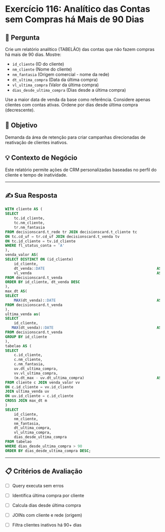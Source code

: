 # Exercício 116: Analítico das Contas sem Compras há Mais de 90 Dias

## 📝 Pergunta

Crie um relatório analítico (TABELÃO) das contas que não fazem compras há mais de 90 dias. Mostre:

- `id_cliente` (ID do cliente)
- `nm_cliente` (Nome do cliente)
- `nm_fantasia` (Origem comercial - nome da rede)
- `dt_ultima_compra` (Data da última compra)
- `vl_ultima_compra` (Valor da última compra)
- `dias_desde_ultima_compra` (Dias desde a última compra)

Use a maior data de venda da base como referência. Considere apenas clientes com contas ativas. Ordene por dias desde última compra (decrescente).

## 🎯 Objetivo

Demanda da área de retenção para criar campanhas direcionadas de reativação de clientes inativos.

## 💡 Contexto de Negócio

Este relatório permite ações de CRM personalizadas baseadas no perfil do cliente e tempo de inatividade.

---

## ✍️ Sua Resposta

```sql
WITH cliente AS ( 
SELECT
    tc.id_cliente,
    tc.nm_cliente,
    tr.nm_fantasia
FROM decisionscard.t_rede tr JOIN decisionscard.t_cliente tc
ON tc.cd_uf = tr.cd_uf JOIN decisionscard.t_venda tv 
ON tc.id_cliente = tv.id_cliente
WHERE fl_status_conta = 'A'
),
venda_valor AS(
SELECT DISTINCT ON (id_cliente)
    id_cliente,
    dt_venda::DATE                                                   AS dt_venda,
    vl_venda                                                         AS vl_ultima_compra
FROM decisionscard.t_venda
ORDER BY id_cliente, dt_venda DESC 
),
max_dt AS( 
SELECT 
    MAX(dt_venda)::DATE                                              AS dt_max 
FROM decisionscard.t_venda
),
ultima_venda as( 
SELECT 
    id_cliente,
   MAX(dt_venda)::DATE                                               AS dt_ultima_compra
FROM decisionscard.t_venda
GROUP BY id_cliente
),
tabelao AS (
SELECT
    c.id_cliente,
    c.nm_cliente,
    c.nm_fantasia,
    uv.dt_ultima_compra,
    vv.vl_ultima_compra,
    (m.dt_max - uv.dt_ultima_compra)                                 AS dias_desde_ultima_compra
FROM cliente c JOIN venda_valor vv 
ON c.id_cliente = vv.id_cliente 
JOIN ultima_venda uv
ON uv.id_cliente = c.id_cliente 
CROSS JOIN max_dt m 
)
SELECT 
    id_cliente,
    nm_cliente,
    nm_fantasia,
    dt_ultima_compra,
    vl_ultima_compra,
    dias_desde_ultima_compra
FROM tabelao
WHERE dias_desde_ultima_compra > 90
ORDER BY dias_desde_ultima_compra DESC;
```

---

## 📋 Critérios de Avaliação

- [ ] Query executa sem erros
- [ ] Identifica última compra por cliente
- [ ] Calcula dias desde última compra
- [ ] JOINs com cliente e rede (origem)
- [ ] Filtra clientes inativos há 90+ dias

